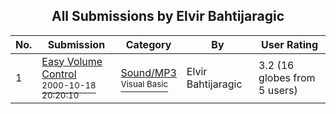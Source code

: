 ﻿<div align="center">

## All Submissions by Elvir Bahtijaragic

</div>

No.  | Submission | Category | By   | User Rating
---- | ---------- | -------- | ---- | -----------
1 | [Easy Volume Control<br /><sup>2000-10-18 20:20:10</sup>](https://github.com/Planet-Source-Code/elvir-bahtijaragic-easy-volume-control__1-12140) | [Sound/MP3<br /><sup>Visual Basic</sup>](../ByCategory/sound-mp3__1-45.md) | Elvir Bahtijaragic | 3.2 (16 globes from 5 users)
